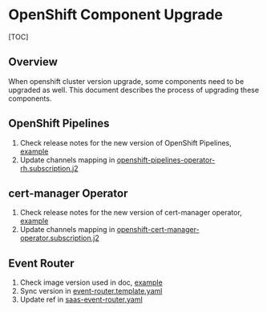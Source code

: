 # OpenShift Component Upgrade

[TOC]

## Overview

When openshift cluster version upgrade, some components need to be upgraded as well.
This document describes the process of upgrading these components.

## OpenShift Pipelines

1. Check release notes for the new version of OpenShift Pipelines, [example](https://docs.openshift.com/container-platform/4.13/cicd/pipelines/op-release-notes.html)
1. Update channels mapping in [openshift-pipelines-operator-rh.subscription.j2](/resources/tekton/openshift-pipelines-operator-rh.subscription.j2)

## cert-manager Operator

1. Check release notes for the new version of cert-manager operator, [example](https://docs.openshift.com/container-platform/4.13/security/cert_manager_operator/cert-manager-operator-release-notes.html)
1. Update channels mapping in [openshift-cert-manager-operator.subscription.j2](/resources/cert-manager/openshift-cert-manager-operator.subscription.j2)

## Event Router

1. Check image version used in doc, [example](https://docs.openshift.com/container-platform/4.13/logging/cluster-logging-eventrouter.html)
1. Sync version in [event-router.template.yaml](https://gitlab.cee.redhat.com/service/app-sre-observability/-/blob/6c6ff6f7f1485b6665eca42d5555dc2a606e658f/openshift/event-router.template.yaml#L94)
1. Update ref in [saas-event-router.yaml](/data/services/observability/cicd/saas/saas-event-router.yaml)
